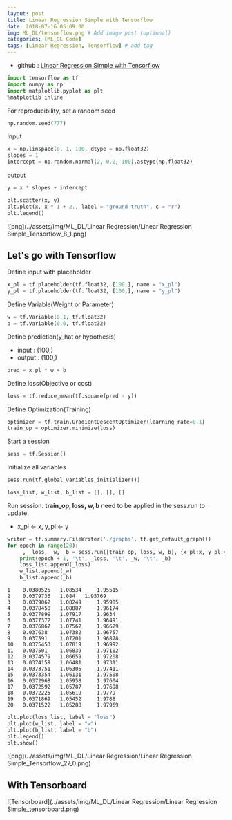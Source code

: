 ```yaml
---
layout: post
title: Linear Regression Simple with Tensorflow
date: 2018-07-16 05:09:00
img: ML_DL/tensorflow.png # Add image post (optional)
categories: [ML_DL Code] 
tags: [Linear Regression, Tensorflow] # add tag
---
```


+ github : [Linear Regression Simple with Tensorflow](https://nbviewer.jupyter.org/github/gaussian37/Deep-Learning/blob/master/Library/Tensorflow/Linear%20Regression/Linear%20Regression%20Simple_Tensorflow.ipynb)


```python
import tensorflow as tf
import numpy as np
import matplotlib.pyplot as plt
%matplotlib inline
```

For reproducibility, set a random seed


```python
np.random.seed(777)
```

Input


```python
x = np.linspace(0, 1, 100, dtype = np.float32)
slopes = 1
intercept = np.random.normal(2, 0.2, 100).astype(np.float32)
```

output


```python
y = x * slopes + intercept
```


```python
plt.scatter(x, y)
plt.plot(x, x * 1 + 2., label = "ground truth", c = "r")
plt.legend()
```

![png](../assets/img/ML_DL/Linear Regression/Linear Regression Simple_Tensorflow_8_1.png)


## Let's go with Tensorflow

Define input with placeholder


```python
x_pl = tf.placeholder(tf.float32, [100,], name = "x_pl")
y_pl = tf.placeholder(tf.float32, [100,], name = "y_pl")
```

Define Variable(Weight or Parameter)


```python
w = tf.Variable(0.1, tf.float32)
b = tf.Variable(0.0, tf.float32)
```

Define prediction(y_hat or hypothesis)
- input : (100,)
- output : (100,)


```python
pred = x_pl * w + b
```

Define loss(Objective or cost)


```python
loss = tf.reduce_mean(tf.square(pred - y))
```

Define Optimization(Training)


```python
optimizer = tf.train.GradientDescentOptimizer(learning_rate=0.1)
train_op = optimizer.minimize(loss)
```

Start a session


```python
sess = tf.Session()
```

Initialize all variables


```python
sess.run(tf.global_variables_initializer())
```


```python
loss_list, w_list, b_list = [], [], []
```

Run session. **train_op, loss, w, b** need to be applied in the sess.run to update. 

+ x_pl ← x, y_pl ← y 


```python
writer = tf.summary.FileWriter('./graphs', tf.get_default_graph())
for epoch in range(20):
    _, _loss, _w, _b = sess.run([train_op, loss, w, b], {x_pl:x, y_pl:y})
    print(epoch + 1, '\t', _loss, '\t', _w, '\t', _b)
    loss_list.append(_loss)
    w_list.append(_w)
    b_list.append(_b)
```

    1 	 0.0380525 	 1.08534 	 1.95515
    2 	 0.0379736 	 1.084 	 1.95769
    3 	 0.0379062 	 1.08249 	 1.95985
    4 	 0.0378458 	 1.08087 	 1.96174
    5 	 0.0377899 	 1.07917 	 1.9634
    6 	 0.0377372 	 1.07741 	 1.96491
    7 	 0.0376867 	 1.07562 	 1.96629
    8 	 0.037638 	 1.07382 	 1.96757
    9 	 0.037591 	 1.07201 	 1.96878
    10 	 0.0375453 	 1.07019 	 1.96992
    11 	 0.037501 	 1.06839 	 1.97102
    12 	 0.0374579 	 1.06659 	 1.97208
    13 	 0.0374159 	 1.06481 	 1.97311
    14 	 0.0373751 	 1.06305 	 1.97411
    15 	 0.0373354 	 1.06131 	 1.97508
    16 	 0.0372968 	 1.05958 	 1.97604
    17 	 0.0372592 	 1.05787 	 1.97698
    18 	 0.0372225 	 1.05619 	 1.9779
    19 	 0.0371869 	 1.05452 	 1.9788
    20 	 0.0371522 	 1.05288 	 1.97969
    


```python
plt.plot(loss_list, label = "loss")
plt.plot(w_list, label = "w")
plt.plot(b_list, label = "b")
plt.legend()
plt.show()
```

![png](../assets/img/ML_DL/Linear Regression/Linear Regression Simple_Tensorflow_27_0.png)

## With Tensorboard 

![Tensorboard](../assets/img/ML_DL/Linear Regression/Linear Regression Simple_tensorboard.png)